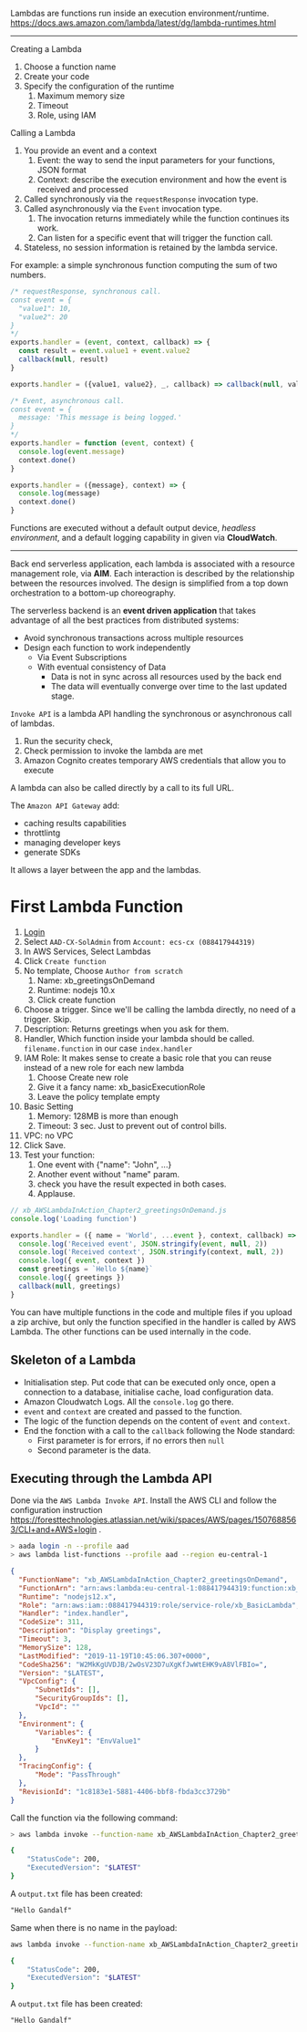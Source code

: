 Lambdas are functions run inside an execution environment/runtime. https://docs.aws.amazon.com/lambda/latest/dg/lambda-runtimes.html 

---

Creating a Lambda
  1. Choose a function name
  2. Create your code
  3. Specify the configuration of the runtime
     1. Maximum memory size
     2. Timeout
     3. Role, using IAM

Calling a Lambda
  1. You provide an event and a context
     1. Event: the way to send the input parameters for your functions, JSON format
     2. Context: describe the execution environment and how the event is received and processed
  2. Called synchronously via the `requestResponse` invocation type.
  3. Called asynchronously via the `Event` invocation type.
     1. The invocation returns immediately while the function continues its work.
     2. Can listen for a specific event that will trigger the function call.
  4. Stateless, no session information is retained by the lambda service.



For example: a simple synchronous function computing the sum of two numbers.
```js
/* requestResponse, synchronous call.
const event = {
  "value1": 10,
  "value2": 20
}
*/
exports.handler = (event, context, callback) => {
  const result = event.value1 + event.value2
  callback(null, result)
}

exports.handler = ({value1, value2}, _, callback) => callback(null, value1 + value2)
```

```js
/* Event, asynchronous call.
const event = {
  message: 'This message is being logged.'
}
*/
exports.handler = function (event, context) {
  console.log(event.message)
  context.done()
}

exports.handler = ({message}, context) => {
  console.log(message)
  context.done()
}
```

Functions are executed without a default output device, _headless environment_, and a default logging capability in given via **CloudWatch**.

---

Back end serverless application, each lambda is associated with a resource management role, via **AIM**.
Each interaction is described by the relationship between the resources involved.
The design is simplified from a top down orchestration to a bottom-up choreography.

The serverless backend is an **event driven application** that takes advantage of all the best practices from distributed systems:
  * Avoid synchronous transactions across multiple resources
  * Design each function to work independently
    * Via Event Subscriptions
    * With eventual consistency of Data
      * Data is not in sync across all resources used by the back end
      * The data will eventually converge over time to the last updated stage.


`Invoke API` is a lambda API handling the synchronous or asynchronous call of lambdas.
  1. Run the security check,
  2. Check permission to invoke the lambda are met
  3. Amazon Cognito creates temporary AWS credentials that allow you to execute

A lambda can also be called directly by a call to its full URL.

The `Amazon API Gateway` add: 
  * caching results capabilities
  * throttlintg
  * managing developer keys
  * generate SDKs

It allows a layer between the app and the lambdas.


# First Lambda Function

1. [Login](https://myapps.microsoft.com/signin/AWS-Console/a6712947-1792-4555-8ee9-04fec4988123?tenantId=58dea911-047d-43fb-9342-19ca17665d67)
2. Select `AAD-CX-SolAdmin` from `Account: ecs-cx (088417944319)`
3. In AWS Services, Select Lambdas
4. Click `Create function`
5. No template, Choose `Author from scratch`
   1. Name: xb_greetingsOnDemand
   2. Runtime: nodejs 10.x
   3. Click create function
6. Choose a trigger. Since we'll be calling the lambda directly, no need of a trigger. Skip.
7. Description: Returns greetings when you ask for them.
8. Handler, Which function inside your lambda should be called. `filename.function` in our case `index.handler`
9. IAM Role: It makes sense to create a basic role that you can reuse instead of a new role for each new lambda
   1.  Choose Create new role
   2.  Give it a fancy name: xb_basicExecutionRole
   3.  Leave the policy template empty
10. Basic Setting
    1.  Memory: 128MB is more than enough
    2.  Timeout: 3 sec. Just to prevent out of control bills.
11. VPC: no VPC
12. Click Save.
13. Test your function:
    1.  One event with {"name": "John", ...}
    2.  Another event without "name" param.
    3.  check you have the result expected in both cases.
    4.  Applause.

```js
// xb_AWSLambdaInAction_Chapter2_greetingsOnDemand.js
console.log('Loading function')

exports.handler = ({ name = 'World', ...event }, context, callback) => {
  console.log('Received event', JSON.stringify(event, null, 2))
  console.log('Received context', JSON.stringify(context, null, 2))
  console.log({ event, context })
  const greetings = `Hello ${name}`
  console.log({ greetings })
  callback(null, greetings)
}
```

You can have multiple functions in the code and multiple files if you upload a zip archive, but only the function specified in the handler is called by AWS Lambda. The other functions can be used internally in the code.

## Skeleton of a Lambda
  * Initialisation step. Put code that can be executed only once, open a connection to a database, initialise cache, load configuration data.
  * Amazon Cloudwatch Logs. All the `console.log` go there.
  * `event` and `context` are created and passed to the function.
  * The logic of the function depends on the content of `event` and `context`.
  * End the fonction with a call to the `callback` following the Node standard:
    * First parameter is for errors, if no errors then `null`
    * Second parameter is the data.


## Executing through the Lambda API

Done via the `AWS Lambda Invoke API`. Install the AWS CLI and follow the configuration instruction https://foresttechnologies.atlassian.net/wiki/spaces/AWS/pages/1507688563/CLI+and+AWS+login .

```sh
> aada login -n --profile aad
> aws lambda list-functions --profile aad --region eu-central-1
```

```json
{
  "FunctionName": "xb_AWSLambdaInAction_Chapter2_greetingsOnDemand",
  "FunctionArn": "arn:aws:lambda:eu-central-1:088417944319:function:xb_AWSLambdaInAction_Chapter2_greetingsOnDemand",
  "Runtime": "nodejs12.x",
  "Role": "arn:aws:iam::088417944319:role/service-role/xb_BasicLambda",
  "Handler": "index.handler",
  "CodeSize": 311,
  "Description": "Display greetings",
  "Timeout": 3,
  "MemorySize": 128,
  "LastModified": "2019-11-19T10:45:06.307+0000",
  "CodeSha256": "W2MkKgUVDJB/2wOsV23D7uXgKfJwWtEHK9vA8VlFBIo=",
  "Version": "$LATEST",
  "VpcConfig": {
      "SubnetIds": [],
      "SecurityGroupIds": [],
      "VpcId": ""
  },
  "Environment": {
      "Variables": {
          "EnvKey1": "EnvValue1"
      }
  },
  "TracingConfig": {
      "Mode": "PassThrough"
  },
  "RevisionId": "1c8183e1-5881-4406-bbf8-fbda3cc3729b"
}
```

Call the function via the following command:
```sh
> aws lambda invoke --function-name xb_AWSLambdaInAction_Chapter2_greetingsOnDemand --payload '{ "name": "Gandalf" }' output.txt --profile aad --region eu-central-1

{
    "StatusCode": 200,
    "ExecutedVersion": "$LATEST"
}
```

A `output.txt` file has been created:
```txt
"Hello Gandalf"
```

Same when there is no name in the payload:

```sh
aws lambda invoke --function-name xb_AWSLambdaInAction_Chapter2_greetingsOnDemand  --payload '{}' output_NoName.txt  --profile aad --region eu-central-1

{
    "StatusCode": 200,
    "ExecutedVersion": "$LATEST"
}
```

A `output.txt` file has been created:
```txt
"Hello Gandalf"
```